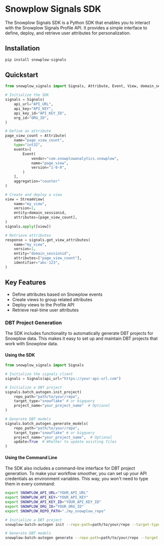 # Snowplow Signals SDK

The Snowplow Signals SDK is a Python SDK that enables you to interact with the Snowplow Signals Profile API. It provides a simple interface to define, deploy, and retrieve user attributes for personalization.

## Installation

```bash
pip install snowplow-signals
```

## Quickstart

```python
from snowplow_signals import Signals, Attribute, Event, View, domain_sessionid

# Initialize the SDK
signals = Signals(
    api_url="API_URL",
    api_key="API_KEY",
    api_key_id="API_KEY_ID",
    org_id="ORG_ID",
)

# Define an attribute
page_view_count = Attribute(
    name="page_view_count",
    type="int32",
    events=[
        Event(
            vendor="com.snowplowanalytics.snowplow",
            name="page_view",
            version="1-0-0",
        )
    ],
    aggregation="counter"
)

# Create and deploy a view
view = StreamView(
    name="my_view",
    version=1,
    entity=domain_sessionid,
    attributes=[page_view_count],
)
signals.apply([view])

# Retrieve attributes
response = signals.get_view_attributes(
    name="my_view",
    version=1,
    entity="domain_sessionid",
    attributes=["page_view_count"],
    identifier="abc-123",
)
```

## Key Features

- Define attributes based on Snowplow events
- Create views to group related attributes
- Deploy views to the Profile API
- Retrieve real-time user attributes

### DBT Project Generation

The SDK includes functionality to automatically generate DBT projects for Snowplow data. This makes it easy to set up and maintain DBT projects that work with Snowplow data.

#### Using the SDK

```python
from snowplow_signals import Signals

# Initialize the signals client
signals = Signals(api_url="https://your-api-url.com")

# Initialize a DBT project
signals.batch_autogen.init_project(
    repo_path="path/to/your/repo",
    target_type="snowflake" # or bigquery
    project_name="your_project_name"  # Optional
)

# Generate DBT models
signals.batch_autogen.generate_models(
    repo_path="path/to/your/repo",
    target_type="snowflake" # or bigquery
    project_name="your_project_name",  # Optional
    update=True  # Whether to update existing files
)
```

#### Using the Command Line

The SDK also includes a command-line interface for DBT project generation. To make your workflow smoother, you can set up your API credentials as environment variables. This way, you won't need to type them in every command:

```bash
export SNOWPLOW_API_URL="YOUR_API_URL"
export SNOWPLOW_API_KEY="YOUR_API_KEY"
export SNOWPLOW_API_KEY_ID="YOUR_API_KEY_ID"
export SNOWPLOW_ORG_ID="YOUR_ORG_ID"
export SNOWPLOW_REPO_PATH="./my_snowplow_repo"
```

```bash
# Initialize a DBT project
snowplow-batch-autogen init --repo-path=path/to/your/repo --target-type=snowflake [--project-name=your_project_name]

# Generate DBT models
snowplow-batch-autogen generate --repo-path=path/to/your/repo --target-type=bigquery [--project-name=your_project_name] [--update]
```

